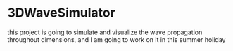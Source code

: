 # 3DWaveSimulator
this project is going to simulate and visualize the wave propagation throughout dimensions, and I am going to work on it in this summer holiday 
